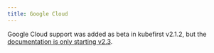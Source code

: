 ```yaml
---
title: Google Cloud
---
```


Google Cloud support was added as beta in kubefirst v2.1.2, but the [documentation is only starting v2.3](https://docs.kubefirst.io/next/gcp/overview).
